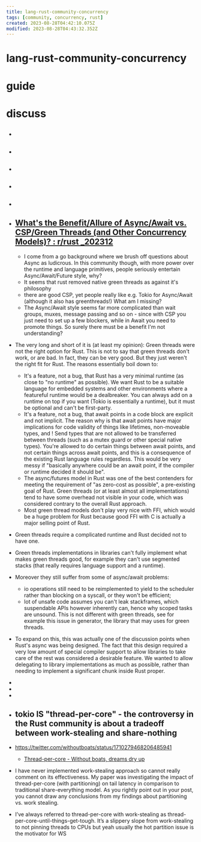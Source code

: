 ```yaml
---
title: lang-rust-community-concurrency
tags: [community, concurrency, rust]
created: 2023-08-28T04:42:10.075Z
modified: 2023-08-28T04:43:32.352Z
---
```


# lang-rust-community-concurrency

# guide

# discuss
- ## 

- ## 

- ## 

- ## 

- ## 

- ## [What's the Benefit/Allure of Async/Await vs. CSP/Green Threads (and Other Concurrency Models)? : r/rust _202312](https://www.reddit.com/r/rust/comments/18ede5k/whats_the_benefitallure_of_asyncawait_vs_cspgreen/)
  - I come from a go background where we brush off questions about Async as ludicrous. In this community though, with more power over the runtime and language primitives, people seriously entertain Async/Await/Future style, why?
  - It seems that rust removed native green threads as against it's philosophy
  - there are good CSP, yet people really like e.g. Tokio for Async/Await (although it also has greenthreads!) What am I missing?
  - The Async/Await style seems far more complicated than wait groups, muxes, message passing and so on - since with CSP you just need to set up a few blockers, while in Await you need to promote things. So surely there must be a benefit I'm not understanding?

- The very long and short of it is (at least my opinion): Green threads were not the right option for Rust. This is not to say that green threads don't work, or are bad. In fact, they can be very good. But they just weren't the right fit for Rust. The reasons essentially boil down to:
  - It's a feature, not a bug, that Rust has a very minimal runtime (as close to "no runtime" as possible). We want Rust to be a suitable language for embedded systems and other environments where a featureful runtime would be a dealbreaker. You can always add on a runtime on top if you want (Tokio is essentially a runtime), but it must be optional and can't be first-party.
  - It's a feature, not a bug, that await points in a code block are explicit and not implicit. The reason why is that await points have major implications for code validity of things like lifetimes, non-moveable types, and ! Send types that are not allowed to be transferred between threads (such as a mutex guard or other special native types). You're allowed to do certain things between await points, and not certain things across await points, and this is a consequence of the existing Rust language rules regardless. This would be very messy if "basically anywhere could be an await point, if the compiler or runtime decided it should be".
  - The async/futures model in Rust was one of the best contenders for meeting the requirement of "as zero-cost as possible", a pre-existing goal of Rust. Green threads (or at least almost all implementations) tend to have some overhead not visible in your code, which was considered contrary to the overall Rust approach.
  - Most green thread models don't play very nice with FFI, which would be a huge problem for Rust because good FFI with C is actually a major selling point of Rust.

- Green threads require a complicated runtime and Rust decided not to have one.

- Green threads implementations in libraries can't fully implement what makes green threads good, for example they can't use segmented stacks (that really requires language support and a runtime).
- Moreover they still suffer from some of async/await problems:
  - io operations still need to be reimplemented to yield to the scheduler rather than blocking on a syscall, or they won't be efficient; 
  - lot of unsafe code assumes you can't leak stackframes, which suspendable APIs however inherently can, hence why scoped tasks are unsound. This is not different with green threads, see for example this issue in generator, the library that may uses for green threads.

- To expand on this, this was actually one of the discussion points when Rust's async was being designed. The fact that this design required a very low amount of special compiler support to allow libraries to take care of the rest was considered a desirable feature. We wanted to allow delegating to library implementations as much as possible, rather than needing to implement a significant chunk inside Rust proper.

- 
- 
- 

- ## tokio IS "thread-per-core" - the controversy in the Rust community is about a tradeoff between work-stealing and share-nothing
- https://twitter.com/withoutboats/status/1710279468206485941
  - [Thread-per-core - Without boats, dreams dry up](https://without.boats/blog/thread-per-core/)
- I have never implemented work-stealing approach so cannot really comment on its effectiveness. My paper was investigating the impact of thread-per-core (with partitioning) on tail latency in comparison to traditional share-everything model. As you rightly point out in your post, you cannot draw any conclusions from my findings about partitioning vs. work stealing.
- I’ve always referred to thread-per-core with work-stealing as thread-per-core-until-things-get-tough. It’s a slippery slope from work-stealing to not pinning threads to CPUs but yeah usually the hot partition issue is the motivator for WS
